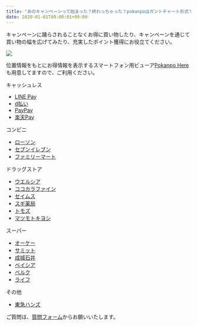 ```yaml
---
title: "あのキャンペーンって始まった？終わっちゃった？pokanpoはガントチャート形式でポイント還元を可視化するサイトです"
date: 2020-01-01T00:00:01+09:00
---
```


キャンペーンに踊らされることなくお得に買い物したり、キャンペーンを通じて買い物の幅を広げてみたり、充実したポイント獲得にお役立てください。

![](/images/all.png)

位置情報をもとにお得情報を表示するスマートフォン用ビューア[Pokanpo Here](https://pokanpo.com/here.html)も用意してますので、ご利用ください。

キャッシュレス

- [LINE Pay](https://pokanpo.com/tags/line/)
- [d払い](https://pokanpo.com/tags/docomo/)
- [PayPay](https://pokanpo.com/tags/paypay/)
- [楽天Pay](https://pokanpo.com/tags/rakuten/)

コンビニ

- [ローソン](https://pokanpo.com/tags/ローソン/)
- [セブンイレブン](https://pokanpo.com/tags/セブンイレブン/)
- [ファミリーマート](https://pokanpo.com/tags/ファミリーマート/)

ドラッグストア

- [ウエルシア](https://pokanpo.com/tags/ウエルシア/)
- [ココカラファイン](https://pokanpo.com/tags/ココカラファイン/)
- [セイムス](https://pokanpo.com/tags/セイムス/)
- [スギ薬局](https://pokanpo.com/tags/スギ薬局/)
- [トモズ](https://pokanpo.com/tags/トモズ/)
- [マツモトキヨシ](https://pokanpo.com/tags/マツモトキヨシ/)

スーパー

- [オーケー](https://pokanpo.com/tags/オーケー/)
- [サミット](https://pokanpo.com/tags/サミット/)
- [成城石井](https://pokanpo.com/tags/成城石井/)
- [ベイシア](https://pokanpo.com/tags/ベイシア/)
- [ベルク](https://pokanpo.com/tags/ベルク/)
- [ライフ](https://pokanpo.com/tags/ライフ/)

その他

- [東急ハンズ](https://pokanpo.com/tags/東急ハンズ/)


ご質問は、[質問フォーム](https://docs.google.com/forms/d/e/1FAIpQLSddz9Rc2GGjkLHsL7vOlQZiThIQddh2i33uQYUAvX7eBVpckg/viewform)からお願いいたします。

